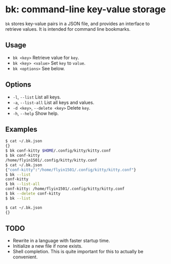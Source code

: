 # bk: command-line key-value storage

`bk` stores key-value pairs in a JSON file, and provides an interface to retrieve values. It is intended for command line bookmarks.

## Usage

- `bk <key>`
    Retrieve value for `key`.
- `bk <key> <value>`
    Set `key` to `value`.
- `bk <options>`
    See below.

## Options

- `-l`, `--list`
    List all keys.
- `-a`, `--list-all`
    List all keys and values.
- `-d <key>`, `--delete <key>`
    Delete `key`.
- `-h`, `--help`
    Show help.

## Examples
```sh
$ cat ~/.bk.json
{}
$ bk conf-kitty $HOME/.config/kitty/kitty.conf
$ bk conf-kitty
/home/flyin1501/.config/kitty/kitty.conf
$ cat ~/.bk.json
{"conf-kitty":"/home/flyin1501/.config/kitty/kitty.conf"}
$ bk --list
conf-kitty
$ bk --list-all
conf-kitty: /home/flyin1501/.config/kitty/kitty.conf
$ bk --delete conf-kitty
$ bk --list

$ cat ~/.bk.json
{}
```

## TODO

- Rewrite in a language with faster startup time.
- Initialize a new file if none exists.
- Shell completion. This is quite important for this to actually be convenient.
